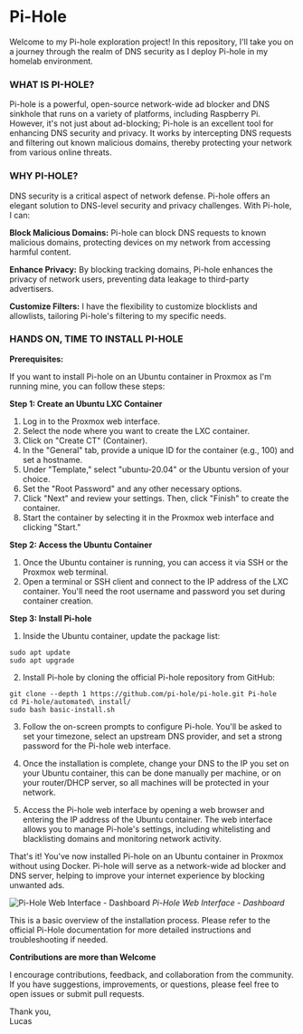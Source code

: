 # Pi-Hole

Welcome to my Pi-hole exploration project! In this repository, I'll take you on a journey through the realm of DNS security as I deploy Pi-hole in my homelab environment.

<h3>WHAT IS PI-HOLE?</h3>

Pi-hole is a powerful, open-source network-wide ad blocker and DNS sinkhole that runs on a variety of platforms, including Raspberry Pi. However, it's not just about ad-blocking; Pi-hole is an excellent tool for enhancing DNS security and privacy. It works by intercepting DNS requests and filtering out known malicious domains, thereby protecting your network from various online threats.

<h3>WHY PI-HOLE?</h3>

DNS security is a critical aspect of network defense. Pi-hole offers an elegant solution to DNS-level security and privacy challenges. With Pi-hole, I can:

**Block Malicious Domains:** Pi-hole can block DNS requests to known malicious domains, protecting devices on my network from accessing harmful content.

**Enhance Privacy:** By blocking tracking domains, Pi-hole enhances the privacy of network users, preventing data leakage to third-party advertisers.

**Customize Filters:** I have the flexibility to customize blocklists and allowlists, tailoring Pi-hole's filtering to my specific needs.

<h3>HANDS ON, TIME TO INSTALL PI-HOLE</h3>

**Prerequisites:**

If you want to install Pi-hole on an Ubuntu container in Proxmox as I'm running mine, you can follow these steps:

**Step 1: Create an Ubuntu LXC Container**

1. Log in to the Proxmox web interface.
2. Select the node where you want to create the LXC container.
3. Click on "Create CT" (Container).
4. In the "General" tab, provide a unique ID for the container (e.g., 100) and set a hostname.
5. Under "Template," select "ubuntu-20.04" or the Ubuntu version of your choice.
6. Set the "Root Password" and any other necessary options.
7. Click "Next" and review your settings. Then, click "Finish" to create the container.
8. Start the container by selecting it in the Proxmox web interface and clicking "Start."

**Step 2: Access the Ubuntu Container**

1. Once the Ubuntu container is running, you can access it via SSH or the Proxmox web terminal.
2. Open a terminal or SSH client and connect to the IP address of the LXC container. You'll need the root username and password you set during container creation.

**Step 3: Install Pi-hole**

1. Inside the Ubuntu container, update the package list:
````
sudo apt update
sudo apt upgrade

````
2. Install Pi-hole by cloning the official Pi-hole repository from GitHub:
````
git clone --depth 1 https://github.com/pi-hole/pi-hole.git Pi-hole
cd Pi-hole/automated\ install/
sudo bash basic-install.sh
````

3. Follow the on-screen prompts to configure Pi-hole. You'll be asked to set your timezone, select an upstream DNS provider, and set a strong password for the Pi-hole web interface.

4. Once the installation is complete, change your DNS to the IP you set on your Ubuntu container, this can be done manually per machine, or on your router/DHCP server, so all machines will be protected in your network.

5. Access the Pi-hole web interface by opening a web browser and entering the IP address of the Ubuntu container. The web interface allows you to manage Pi-hole's settings, including whitelisting and blacklisting domains and monitoring network activity.

That's it! You've now installed Pi-hole on an Ubuntu container in Proxmox without using Docker. Pi-hole will serve as a network-wide ad blocker and DNS server, helping to improve your internet experience by blocking unwanted ads.

</p>
<img src="https://i.imgur.com/ZEY9i0S.png" alt="Pi-Hole Web Interface - Dashboard"/>
<i>Pi-Hole Web Interface - Dashboard</i>
</p>

This is a basic overview of the installation process. Please refer to the official Pi-Hole documentation for more detailed instructions and troubleshooting if needed.

**Contributions are more than Welcome**

I encourage contributions, feedback, and collaboration from the community. If you have suggestions, improvements, or questions, please feel free to open issues or submit pull requests.

Thank you,</br>
Lucas
